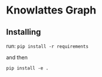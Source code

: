 # Knowlattes Graph

## Installing

run:
`pip install -r requirements`

and then

`pip install -e .`
